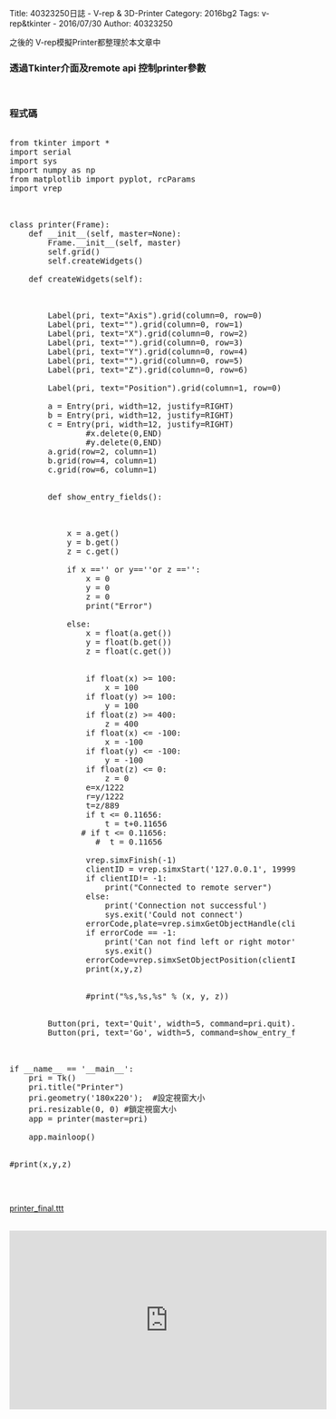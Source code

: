 Title: 40323250日誌 - V-rep & 3D-Printer 
Category: 2016bg2
Tags: v-rep&tkinter - 2016/07/30
Author: 40323250


之後的 V-rep模擬Printer都整理於本文章中

<!-- PELICAN_END_SUMMARY -->

<h3>透過Tkinter介面及remote api 控制printer參數</h3>
</br>
<h3>程式碼</h3>

<pre class="brush: python">

from tkinter import *
import serial
import sys
import numpy as np
from matplotlib import pyplot, rcParams
import vrep



class printer(Frame):
    def __init__(self, master=None):
        Frame.__init__(self, master)
        self.grid()
        self.createWidgets()

    def createWidgets(self):
        


        Label(pri, text="Axis").grid(column=0, row=0)
        Label(pri, text="").grid(column=0, row=1)
        Label(pri, text="X").grid(column=0, row=2)
        Label(pri, text="").grid(column=0, row=3)
        Label(pri, text="Y").grid(column=0, row=4)
        Label(pri, text="").grid(column=0, row=5)
        Label(pri, text="Z").grid(column=0, row=6)

        Label(pri, text="Position").grid(column=1, row=0)

        a = Entry(pri, width=12, justify=RIGHT)
        b = Entry(pri, width=12, justify=RIGHT)
        c = Entry(pri, width=12, justify=RIGHT)
                #x.delete(0,END)
                #y.delete(0,END)
        a.grid(row=2, column=1)
        b.grid(row=4, column=1)
        c.grid(row=6, column=1)


        def show_entry_fields():



            x = a.get()
            y = b.get()
            z = c.get()

            if x =='' or y==''or z =='':
                x = 0
                y = 0
                z = 0
                print("Error")
            
            else:
                x = float(a.get())
                y = float(b.get())
                z = float(c.get())


                if float(x) >= 100:
                    x = 100
                if float(y) >= 100:
                    y = 100
                if float(z) >= 400:
                    z = 400
                if float(x) <= -100:
                    x = -100
                if float(y) <= -100:
                    y = -100
                if float(z) <= 0:
                    z = 0
                e=x/1222
                r=y/1222
                t=z/889
                if t <= 0.11656:
                    t = t+0.11656
               # if t <= 0.11656:
                  #  t = 0.11656

                vrep.simxFinish(-1)
                clientID = vrep.simxStart('127.0.0.1', 19999, True, True, 5000, 5)
                if clientID!= -1:
                    print("Connected to remote server")
                else:
                    print('Connection not successful')
                    sys.exit('Could not connect')
                errorCode,plate=vrep.simxGetObjectHandle(clientID,'plate',vrep.simx_opmode_oneshot_wait)
                if errorCode == -1:
                    print('Can not find left or right motor')
                    sys.exit()                
                errorCode=vrep.simxSetObjectPosition(clientID,plate,-1,[e,r,t], vrep.simx_opmode_oneshot)
                print(x,y,z)


                #print("%s,%s,%s" % (x, y, z))


        Button(pri, text='Quit', width=5, command=pri.quit).grid(row=8, column=2, sticky=W, pady=4)
        Button(pri, text='Go', width=5, command=show_entry_fields).grid(row=8, column=0, sticky=W, pady=4)



if __name__ == '__main__':
    pri = Tk()
    pri.title("Printer")
    pri.geometry('180x220');  #設定視窗大小
    pri.resizable(0, 0) #鎖定視窗大小
    app = printer(master=pri)

    app.mainloop()


#print(x,y,z)

</pre>
</br>
<p><a href="https://github.com/coursemdetw/project_site/blob/gh-pages/users/g2_files/printer_final.ttt?raw=true">printer_final.ttt</a></p>
</br>
<iframe width="560" height="315" src="https://www.youtube.com/embed/UhC2eP_vbrA" frameborder="0" allowfullscreen></iframe>
</br>


